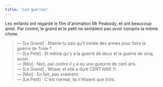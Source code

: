 ```yaml
---
title: 'Les guerres'
---
```


Les enfants ont regardé le film d'animation Mr Peabody, et ont beaucoup aimé.
Par contre, le grand et le petit ne semblent pas avoir compris la même chose.

<!-- more -->

> — [Le Grand] : Mamie tu sais qu'il existe des armes pour faire la guerre de
> Troie ?  
> — [Le Petit] : Et même qu'y a la guerre de deux et la guerre de cinq, aussi.  
> — [Moi] : Non, par contre il y a eu une gueurre de cent ans.  
> — [Le Grand] : Woaw, et elle a duré CENT ANS ?!  
> — [Moi] : En fait, pas vraiment.  
> — [Le Petit] : C'est normal, ils n'étaient que trois.
